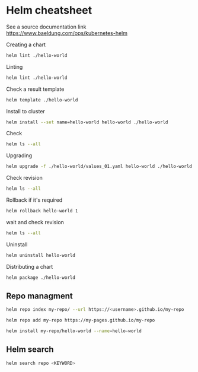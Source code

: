 # Helm cheatsheet

See a source documentation link https://www.baeldung.com/ops/kubernetes-helm

Creating a chart
```bash
helm lint ./hello-world
```

Linting
```bash
helm lint ./hello-world
```

Check a result template
```bash
helm template ./hello-world
```

Install to cluster
```bash
helm install --set name=hello-world hello-world ./hello-world
```

Check
```bash
helm ls --all
```

Upgrading
```bash
helm upgrade -f ./hello-world/values_01.yaml hello-world ./hello-world
```

Check revision
```bash
helm ls --all
```

Rollback if it's required

```bash
helm rollback hello-world 1
```

wait and check revision
```bash
helm ls --all
```

Uninstall
```bash
helm uninstall hello-world
```

Distributing a chart
```bash
helm package ./hello-world
```

## Repo managment

```bash
helm repo index my-repo/ --url https://<username>.github.io/my-repo
```

```bash
helm repo add my-repo https://my-pages.github.io/my-repo
```

```bash
helm install my-repo/hello-world --name=hello-world
```


## Helm search

```bash
helm search repo <KEYWORD>
```
